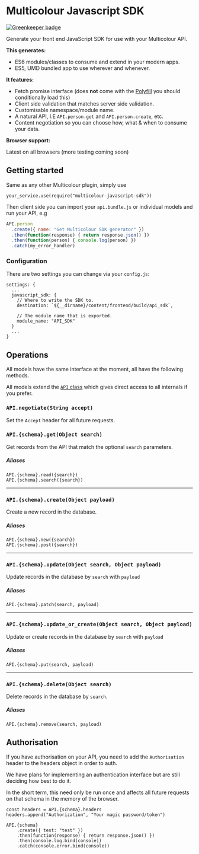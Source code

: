 # Multicolour Javascript SDK

[![Greenkeeper badge](https://badges.greenkeeper.io/Multicolour/javascript-sdk.svg)](https://greenkeeper.io/)

Generate your front end JavaScript SDK for use with your Multicolour API.

**This generates:**

* ES6 modules/classes to consume and extend in your modern apps.
* ES5, UMD bundled app to use wherever and whenever.

**It features:**

* Fetch promise interface (does **not** come with the [Polyfill](https://github.com/github/fetch) you should conditionally load this)
* Client side validation that matches server side validation.
* Customisable namespace/module name.
* A natural API, I.E `API.person.get` and `API.person.create`, etc.
* Content negotiation so you can choose how, what & when to consume your data.

**Browser support:**

Latest on all browsers (more testing coming soon)

## Getting started

Same as any other Multicolour plugin, simply use

```
your_service.use(require("multicolour-javascript-sdk"))
```

Then client side you can import your `api.bundle.js` or individual models and run your API, e.g

```js
API.person
  .create({ name: "Get Multicolour SDK generator" })
  .then(function(response) { return response.json() })
  .then(function(person) { console.log(person) })
  .catch(my_error_handler)
```

### Configuration

There are two settings you can change via your `config.js`:

```
settings: {
  ...
  javascript_sdk: {
    // Where to write the SDK to.
    destination: `${__dirname}/content/frontend/build/api_sdk`,

    // The module name that is exported.
    module_name: "API_SDK"
  }
  ...
}
```

## Operations

All models have the same interface at the moment, all have the following methods.

All models extend the [`API` class](https://github.com/Multicolour/javascript-sdk/blob/master/templates/api.js) which gives direct access to all internals if you prefer.

### `API.negotiate(String accept)`

Set the `Accept` header for all future requests.

### `API.{schema}.get(Object search)`

Get records from the API that match the optional `search` parameters.

##### Aliases

```
API.{schema}.read({search})
API.{schema}.search({search})
```

----

### `API.{schema}.create(Object payload)`

Create a new record in the database.

##### Aliases

```
API.{schema}.new({search})
API.{schema}.post({search})
```

----

### `API.{schema}.update(Object search, Object payload)`

Update records in the database by `search` with `payload`

##### Aliases

`API.{schema}.patch(search, payload)`

----

### `API.{schema}.update_or_create(Object search, Object payload)`

Update or create records in the database by `search` with `payload`

##### Aliases

`API.{schema}.put(search, payload)`

----

### `API.{schema}.delete(Object search)`

Delete records in the database by `search`.

##### Aliases

`API.{schema}.remove(search, payload)`

## Authorisation

If you have authorisation on your API, you need to add the `Authorisation` header to the headers object in order to auth.

We have plans for implementing an authentication interface but are still deciding how best to do it.

In the short term, this need only be run once and affects all future requests on that schema in the memory of the browser.

```
const headers = API.{schema}.headers
headers.append("Authorization", "Your magic password/token")

API.{schema}
    .create({ test: "test" })
    .then(function(response) { return response.json() })
    .then(console.log.bind(console))
    .catch(console.error.bind(console))
```
